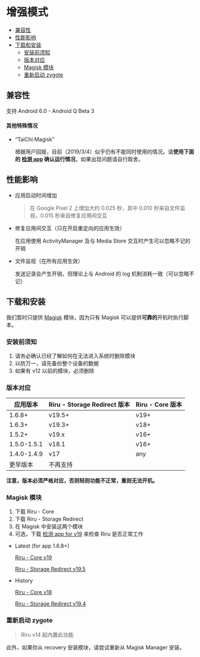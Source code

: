 # 增强模式

<!-- TOC depthFrom:2 depthTo:3 -->

- [兼容性](#兼容性)
- [性能影响](#性能影响)
- [下载和安装](#下载和安装)
    - [安装前须知](#安装前须知)
    - [版本对应](#版本对应)
    - [Magisk 模块](#magisk-模块)
    - [重新启动 zygote](#重新启动-zygote)

<!-- /TOC -->

## 兼容性

支持 Android 6.0 - Android Q Beta 3

#### 其他特殊情况

* “TaiChi·Magisk”

  根据用户回报，目前（2019/3/4）似乎仍有不能同时使用的情况。请**使用下面的 [检测 app](#magisk-模块) 确认运行情况**，如果出现问题请自行取舍。

## 性能影响

* 应用启动时间增加

  > 在 Google Pixel 2 上增加大约 0.025 秒，其中 0.010 秒来自文件监视，0.015 秒来自修复应用间交互

* 修复应用间交互（只在开启重定向的应用生效）
  
  在应用使用 ActivityManager 及与 Media Store 交互时产生可以忽略不记的开销

* 文件监视（在所有应用生效）

  发送记录会产生开销，但理论上与 Android 的 log 机制消耗一致（可以忽略不记）

## 下载和安装

我们暂时只提供 [Magisk](https://github.com/topjohnwu/Magisk) 模块，因为只有 Magisk 可以提供**可靠的**开机时执行脚本。

### 安装前须知

1. 请务必确认已经了解如何在无法进入系统时删除模块
2. 以防万一，请先备份整个设备的数据
3. 如果有 v12 以前的模块，必须删除

### 版本对应

| 应用版本    | Riru - Storage Redirect 版本 | Riru - Core 版本 |
|-------------|------------------------------|------------------|
| 1.6.8+      | v19.5+                       | v19+             |
| 1.6.3+      | v19.3+                       | v18+             |
| 1.5.2+      | v19.x                        | v16+             |
| 1.5.0-1.5.1 | v18.1                        | v16+             |
| 1.4.0-1.4.9 | v17                          | any              |
| 更早版本    | 不再支持                     |                  |

**注意，版本必须严格对应，否则轻则功能不正常，重则无法开机。**

### Magisk 模块

1. 下载 Riru - Core
2. 下载 Riru - Storage Redirect
3. 在 Magisk 中安装这两个模块
4. 可选，下载 [检测 app for v19](https://github.com/RikkaApps/Riru/releases/download/v19/app-release.apk) 来检查 Riru 是否正常工作

* Latest (for app 1.6.8+)

  [Riru - Core v19](https://github.com/RikkaApps/Riru/releases/download/v19/magisk-riru-core-v19.zip)

  [Riru - Storage Redirect v19.5](https://github.com/RikkaApps/StorageRedirect-assets/releases/download/assets/magisk-riru-storage-redirect-v19.5.zip)

* History

  [Riru - Core v18](https://github.com/RikkaApps/Riru/releases/download/v19/magisk-riru-core-v19.zip)

  [Riru - Storage Redirect v19.4](https://github.com/RikkaApps/StorageRedirect-assets/releases/download/assets/magisk-riru-storage-redirect-v19.4.zip)
  
### 重新启动 zygote

> Riru v14 起内置此功能

此外，如果你从 recovery 安装模块，请尝试重新从 Magisk Manager 安装。